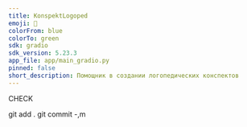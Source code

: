 ```yaml
---
title: KonspektLogoped
emoji: 🚀
colorFrom: blue
colorTo: green
sdk: gradio
sdk_version: 5.23.3
app_file: app/main_gradio.py
pinned: false
short_description: Помощник в создании логопедических конспектов
---
```



CHECK

git add .
git commit -,m